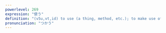 ```yaml
---
powerlevel: 269
expression: "使う"
definition: "(v5u,vt,id) to use (a thing, method, etc.); to make use of; to put to use; to use (a person, animal, puppet, etc.); to employ; to handle; to manage; to manipulate; to use (time, money, etc.); (P)"
pronunciation: "つかう"
---
```

